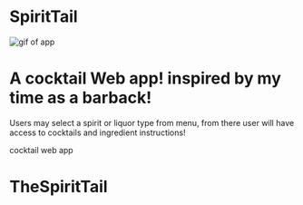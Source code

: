 # SpiritTail

<p><img src="https://media.giphy.com/media/DahK8I5UbqwOTE9mVw/giphy.gif" alt="gif of app" /></p>

# A cocktail Web app! inspired by my time as a barback! 

Users may select a spirit or liquor type from menu, from there user will have access to cocktails and ingredient instructions!


cocktail web app
# TheSpiritTail
